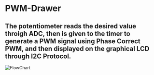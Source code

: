 # PWM-Drawer

## The potentiometer reads the desired value throigh ADC, then is given to the timer to generate a PWM signal using Phase Correct PWM, and then displayed on the graphical LCD through I2C Protocol.

![FlowChart](https://github.com/ahmadmadyy/PWM-Drawer/assets/98853949/9d5b46f6-c4a8-4ad4-bad5-12238f67a03c)
